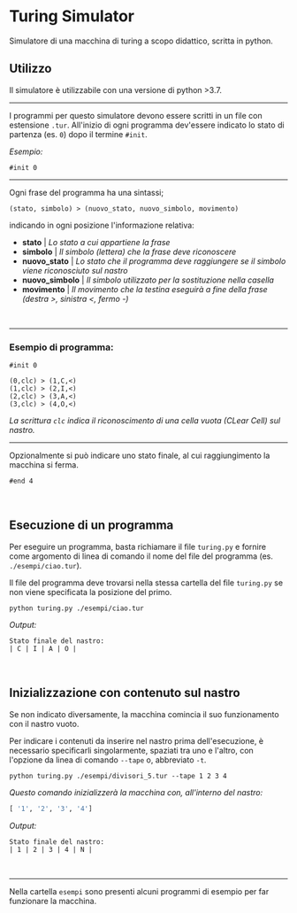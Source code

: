 # Turing Simulator
Simulatore di una macchina di turing a scopo didattico, scritta in python.


## Utilizzo

Il simulatore è utilizzabile con una versione di python >3.7.

<hr>

I programmi per questo simulatore devono essere scritti in un file con estensione `.tur`.
All'inizio di ogni programma dev'essere indicato lo stato di partenza (es. `0`) dopo il termine `#init`.

_Esempio:_
```
#init 0
```

<hr>

Ogni frase del programma ha una sintassi;
```
(stato, simbolo) > (nuovo_stato, nuovo_simbolo, movimento)
```
indicando in ogni posizione l'informazione relativa:
- **stato**     |   _Lo stato a cui appartiene la frase_
- **simbolo**   |   _Il simbolo (lettera) che la frase deve riconoscere_
- **nuovo_stato**   |   _Lo stato che il programma deve raggiungere se il simbolo viene riconosciuto sul nastro_
- **nuovo_simbolo** |   _Il simbolo utilizzato per la sostituzione nella casella_
- **movimento**     |   _Il movimento che la testina eseguirà a fine della frase (destra >, sinistra <, fermo -)_

<br>
<hr>

### Esempio di programma:
```
#init 0

(0,clc) > (1,C,<)
(1,clc) > (2,I,<)
(2,clc) > (3,A,<)
(3,clc) > (4,O,<)
```

_La scrittura `clc` indica il riconoscimento di una cella vuota (CLear Cell) sul nastro._

<hr>

Opzionalmente si può indicare uno stato finale, al cui raggiungimento la macchina si ferma.
```
#end 4
```

<br>

## Esecuzione di un programma

Per eseguire un programma, basta richiamare il file `turing.py` e fornire come argomento di linea di comando il nome del file del programma (es. `./esempi/ciao.tur`).

Il file del programma deve trovarsi nella stessa cartella del file `turing.py` se non viene specificata la posizione del primo.

```
python turing.py ./esempi/ciao.tur
```

_Output:_

```
Stato finale del nastro:
| C | I | A | O |
```

<br>

## Inizializzazione con contenuto sul nastro

Se non indicato diversamente, la macchina comincia il suo funzionamento con il nastro vuoto.

Per indicare i contenuti da inserire nel nastro prima dell'esecuzione, è necessario specificarli singolarmente, spaziati tra uno e l'altro, con l'opzione da linea di comando `--tape` o, abbreviato `-t`.

```
python turing.py ./esempi/divisori_5.tur --tape 1 2 3 4
```
_Questo comando inizializzerà la macchina con, all'interno del nastro:_
```python
[ '1', '2', '3', '4']
```

_Output:_
```
Stato finale del nastro:
| 1 | 2 | 3 | 4 | N |
```

<br>
<hr>

Nella cartella `esempi` sono presenti alcuni programmi di esempio per far funzionare la macchina.
